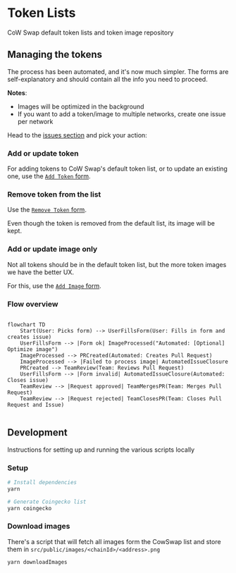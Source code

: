 # Token Lists

CoW Swap default token lists and token image repository

## Managing the tokens

The process has been automated, and it's now much simpler.
The forms are self-explanatory and should contain all the info you need to proceed.

**Notes**:
- Images will be optimized in the background
- If you want to add a token/image to multiple networks, create one issue per network

Head to the [issues section](https://github.com/cowprotocol/token-lists/issues/new/choose) and pick your action:

### Add or update token

For adding tokens to CoW Swap's default token list, or to update an existing one, use the [`Add Token` form](https://github.com/cowprotocol/token-lists/issues/new?assignees=&labels=addToken&template=addTokenForm.yml&title=%5BAddToken%5D+%60SYMBOL%60+on+%60NETWORK%60).

### Remove token from the list

Use the [`Remove Token` form](https://github.com/cowprotocol/token-lists/issues/new?assignees=&labels=removeToken&template=removeTokenForm.yml&title=%5BRemoveToken%5D+%60SYMBOL%60+on+%60NETWORK%60).

Even though the token is removed from the default list, its image will be kept.

### Add or update image only

Not all tokens should be in the default token list, but the more token images we have the better UX.

For this, use the [`Add Image` form](https://github.com/cowprotocol/token-lists/issues/new?assignees=&labels=addImage&template=addImageForm.yml&title=%5BAddImage%5D+%60SYMBOL%60+on+%60NETWORK%60).


### Flow overview
```mermaid

flowchart TD
    Start(User: Picks form) --> UserFillsForm(User: Fills in form and creates issue)
    UserFillsForm --> |Form ok| ImageProcessed("Automated: [Optional] Optimize image")
    ImageProcessed --> PRCreated(Automated: Creates Pull Request)
    ImageProcessed --> |Failed to process image| AutomatedIssueClosure
    PRCreated --> TeamReview(Team: Reviews Pull Request)
    UserFillsForm --> |Form invalid| AutomatedIssueClosure(Automated: Closes issue)
    TeamReview --> |Request approved| TeamMergesPR(Team: Merges Pull Request)
    TeamReview --> |Request rejected| TeamClosesPR(Team: Closes Pull Request and Issue)
    
```

## Development

Instructions for setting up and running the various scripts locally

### Setup

```bash
# Install dependencies
yarn

# Generate Coingecko list
yarn coingecko
```

### Download images

There's a script that will fetch all images form the CowSwap list and store them in `src/public/images/<chainId>/<address>.png`

```
yarn downloadImages
```

